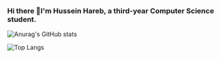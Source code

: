 ### Hi there 👋I'm Hussein Hareb, a third-year Computer Science student.

<!--
**husseinhareb/husseinhareb** is a ✨ _special_ ✨ repository because its `README.md` (this file) appears on your GitHub profile.

Here are some ideas to get you started:

- 🔭 I’m currently working on ...
- 🌱 I’m currently learning ...
- 👯 I’m looking to collaborate on ...
- 🤔 I’m looking for help with ...
- 💬 Ask me about ...
- 📫 How to reach me: ...
- 😄 Pronouns: ...
- ⚡ Fun fact: ...
-->

![Anurag's GitHub stats](https://github-readme-stats.vercel.app/api?username=husseinhareb&show_icons=true&theme=dracula)


![Top Langs](https://github-readme-stats.vercel.app/api/top-langs/?username=husseinhareb&layout=compact&theme=dracula)

